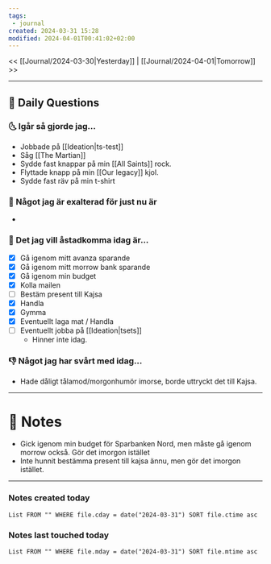 ```yaml
---
tags:
 - journal
created: 2024-03-31 15:28
modified: 2024-04-01T00:41:02+02:00
---
```


<< [[Journal/2024-03-30|Yesterday]] | [[Journal/2024-04-01|Tomorrow]] >>

---
## 📅 Daily Questions
### 🌜 Igår så gjorde jag...
- Jobbade på [[Ideation|ts-test]]
- Såg [[The Martian]]
- Sydde fast knappar på min [[All Saints]] rock.
- Flyttade knapp på min [[Our legacy]] kjol.
- Sydde fast räv på min t-shirt

### 🙌 Något jag är exalterad för just nu är
- 

### 🚀 Det jag vill åstadkomma idag är...
- [x] Gå igenom mitt avanza sparande
- [x] Gå igenom mitt morrow bank sparande
- [x] Gå igenom min budget
- [x] Kolla mailen
- [ ] Bestäm present till Kajsa
- [x] Handla
- [x] Gymma
- [x] Eventuellt laga mat / Handla
- [ ] Eventuellt jobba på [[Ideation|tsets]]
	- Hinner inte idag.

### 👎 Något jag har svårt med idag...
- Hade dåligt tålamod/morgonhumör imorse, borde uttryckt det till Kajsa.

---
# 📝 Notes
- Gick igenom min budget för Sparbanken Nord, men måste gå igenom morrow också. Gör det imorgon istället
- Inte hunnit bestämma present till kajsa ännu, men gör det imorgon istället.
---
### Notes created today
```dataview
List FROM "" WHERE file.cday = date("2024-03-31") SORT file.ctime asc
```
### Notes last touched today
```dataview
List FROM "" WHERE file.mday = date("2024-03-31") SORT file.mtime asc
```